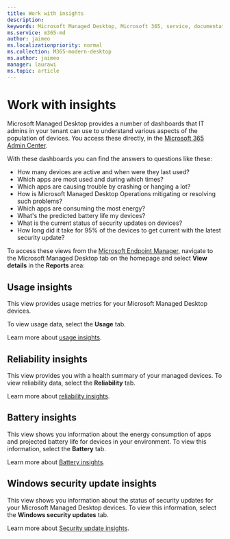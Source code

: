 ```yaml
---
title: Work with insights
description:  
keywords: Microsoft Managed Desktop, Microsoft 365, service, documentation
ms.service: m365-md
author: jaimeo
ms.localizationpriority: normal
ms.collection: M365-modern-desktop
ms.author: jaimeo
manager: laurawi
ms.topic: article
---
```


# Work with insights

Microsoft Managed Desktop provides a number of dashboards that IT admins in your tenant can use to understand various aspects of the population of devices. You access these directly, in the [Microsoft 365 Admin Center](https://admin.microsoft.com/adminportal/home?previewoff=false#/microsoftmanageddesktop).

With these dashboards you can find the answers to questions like these:

- How many devices are active and when were they last used?
- Which apps are most used and during which times?
- Which apps are causing trouble by crashing or hanging a lot?
- How is Microsoft Managed Desktop Operations mitigating or resolving such problems?
- Which apps are consuming the most energy?
- What's the predicted battery life my devices?
- What is the current status of security updates on devices?
- How long did it take for 95% of the devices to get current with the latest security update?

To access these views from the [Microsoft Endpoint Manager](https://endpoint.microsoft.com/), navigate to the Microsoft Managed Desktop tab on the homepage and select **View details** in the **Reports** area:

<!--Update picture to show in MEM [Admin center with Reports area in the upper right including the device reports card and the "view details" link.](../../media/insights_overview.png)-->


## Usage insights
This view provides usage metrics for your Microsoft Managed Desktop devices. 

To view usage data, select the **Usage** tab.

Learn more about [usage insights](usage-insights.md).

## Reliability insights
This view provides you with a health summary of your managed devices. To view reliability data, select the **Reliability** tab.

Learn more about [reliability insights](reliability-insights.md).

## Battery insights
This view shows you information about the energy consumption of apps and projected battery life for devices in your environment. To view this information, select the **Battery** tab.

Learn more about [Battery insights](battery-insights.md).

## Windows security update insights
This view shows you information about the status of security updates for your Microsoft Managed Desktop devices. To view this information, select the **Windows security updates** tab.

Learn more about [Security update insights](security-update-insights.md).
